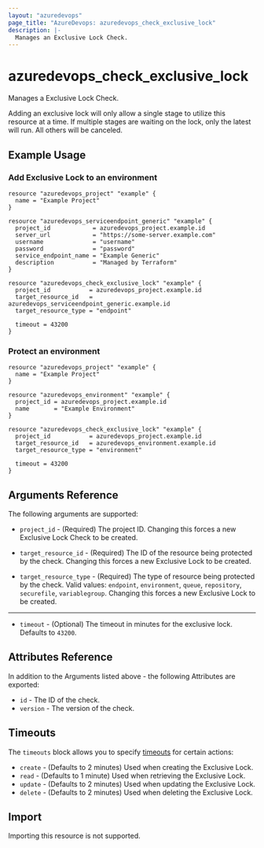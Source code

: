 ```yaml
---
layout: "azuredevops"
page_title: "AzureDevops: azuredevops_check_exclusive_lock"
description: |-
  Manages an Exclusive Lock Check.
---
```


# azuredevops_check_exclusive_lock

Manages a Exclusive Lock Check.

Adding an exclusive lock will only allow a single stage to utilize this resource at a time. If multiple stages are waiting on the lock, only the latest will run. All others will be canceled.

## Example Usage

### Add Exclusive Lock to an environment

```hcl
resource "azuredevops_project" "example" {
  name = "Example Project"
}

resource "azuredevops_serviceendpoint_generic" "example" {
  project_id            = azuredevops_project.example.id
  server_url            = "https://some-server.example.com"
  username              = "username"
  password              = "password"
  service_endpoint_name = "Example Generic"
  description           = "Managed by Terraform"
}

resource "azuredevops_check_exclusive_lock" "example" {
  project_id           = azuredevops_project.example.id
  target_resource_id   = azuredevops_serviceendpoint_generic.example.id
  target_resource_type = "endpoint"

  timeout = 43200
}
```

### Protect an environment

```hcl
resource "azuredevops_project" "example" {
  name = "Example Project"
}

resource "azuredevops_environment" "example" {
  project_id = azuredevops_project.example.id
  name       = "Example Environment"
}

resource "azuredevops_check_exclusive_lock" "example" {
  project_id           = azuredevops_project.example.id
  target_resource_id   = azuredevops_environment.example.id
  target_resource_type = "environment"

  timeout = 43200
}
```

## Arguments Reference

The following arguments are supported:

* `project_id` - (Required) The project ID. Changing this forces a new Exclusive Lock Check to be created.

* `target_resource_id` - (Required) The ID of the resource being protected by the check. Changing this forces a new Exclusive Lock to be created.

* `target_resource_type` - (Required) The type of resource being protected by the check. Valid values: `endpoint`, `environment`, `queue`, `repository`, `securefile`, `variablegroup`. Changing this forces a new Exclusive Lock to be created.

---

* `timeout` - (Optional) The timeout in minutes for the exclusive lock. Defaults to `43200`.

## Attributes Reference

In addition to the Arguments listed above - the following Attributes are exported:

* `id` - The ID of the check.
* `version` - The version of the check.

## Timeouts

The `timeouts` block allows you to specify [timeouts](https://www.terraform.io/docs/configuration/resources.html#timeouts) for certain actions:

* `create` - (Defaults to 2 minutes) Used when creating the Exclusive Lock.
* `read` - (Defaults to 1 minute) Used when retrieving the Exclusive Lock.
* `update` - (Defaults to 2 minutes) Used when updating the Exclusive Lock.
* `delete` - (Defaults to 2 minutes) Used when deleting the Exclusive Lock.

## Import

Importing this resource is not supported.
